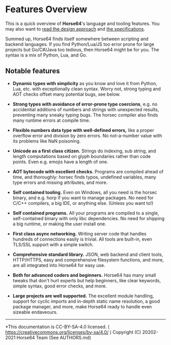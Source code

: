 
# Features Overview

This is a quick overview of **Horse64**'s language and tooling
features. You may also want to [read the design approach](
./Design.md) and [the specifications](./Specification/Horse64.md).

Summed up, Horse64 finds itself somewhere between scripting and
backend languages. If you find Python/Lua/JS too error prone for
large projects but Go/C#/Java too tedious, then Horse64 might
be for you. The syntax is a mix of Python, Lua, and Go.


## Notable features

- **Dynamic types with simplicity** as you know and love it
  from Python, Lua, etc. with exceptionally clean syntax.
  Worry not, strong typing and AOT checks offset many potential bugs,
  see below.

- **Strong types with avoidance of error-prone type coercions**,
  e.g. no accidential additions of numbers and strings with
  unexpected results, preventing many sneaky typing bugs. The horsec
  compiler also finds many runtime errors at compile time.

- **Flexible numbers data type with well-defined errors,**
  like a proper overflow error and division by zero errors.
  No not-a-number value with its problems like NaN poisoning.

- **Unicode as a first class citizen.** Strings do indexing,
  sub string, and length computations based on glyph boundaries
  rather than code points. Even e.g. emojis have a length of one.

- **AOT bytecode with excellent checks.** Programs are compiled
  ahead of time, and thoroughly: horsec finds typos, undefined
  variables, many type errors and missing attributes, and more.

- **Self contained tooling.** Even on Windows, all you need is
  the horsec binary, and e.g. horp if you want to manage packages.
  No need for C/C++ compilers, a big IDE, or anything else. (Unless
  you want to!)

- **Self contained programs.** All your programs are compiled
  to a single, self-contained binary with only libc dependencies.
  No need for shipping a big runtime, or making the user install one.

- **First class async networking.** Writing server code that
  handles hundreds of connections easily is trivial. All
  tools are built-in, even TLS/SSL support with a simple switch.

- **Comprehensive standard library.** JSON, web backend and client
  tools, HTTP/HTTPS, easy and comprehensive filesystem functions,
  and more, are all integrated into Horse64 for easy use.

- **Both for advanced coders and beginners.** Horse64 has many
  small tweaks that don't hurt experts but help beginners, like
  clear keywords, simple syntax, good error checks, and more.

- **Large projects are well supported.** The excellent module
  handling, support for cyclic imports and in-depth static
  name resolution, a good package manager, and more, make
  Horse64 ready to handle even sizeable endaveours.

---
*This documentation is CC-BY-SA-4.0 licensed.
( https://creativecommons.org/licenses/by-sa/4.0/ )
Copyright (C) 20202-2021 Horse64 Team (See AUTHORS.md)
